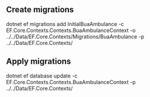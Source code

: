 
## Create migrations
dotnet ef migrations add InitialBuaAmbulance -c EF.Core.Contexts.Contexts.BuaAmbulanceContext -o ../../Data/EF.Core.Contexts/Migrations/BuaAmbulance -p ../../Data/EF.Core.Contexts/

## Apply migrations
dotnet ef database update -c EF.Core.Contexts.Contexts.BuaAmbulanceContext -p ../../Data/EF.Core.Contexts/  